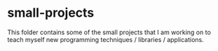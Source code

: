 # small-projects

This folder contains some of the small projects that I am working on to teach myself new programming techniques / libraries / applications.

